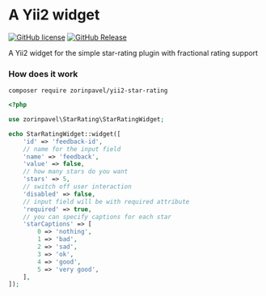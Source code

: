 # A Yii2 widget

[![GitHub license](https://img.shields.io/github/license/zorinpavel/yii2-star-rating.svg)](https://github.com/zorinpavel/yii2-star-rating/master/LICENSE)
[![GitHub Release](https://img.shields.io/github/release/zorinpavel/yii2-star-rating.svg?style=flat)]()  

A Yii2 widget for the simple star-rating plugin with fractional rating support

### How does it work
```
composer require zorinpavel/yii2-star-rating
```

```PHP
<?php

use zorinpavel\StarRating\StarRatingWidget;

echo StarRatingWidget::widget([
    'id' => 'feedback-id',
    // name for the input field
    'name' => 'feedback',
    'value' => false,
    // how many stars do you want
    'stars' => 5,
    // switch off user interaction
    'disabled' => false,
    // input field will be with required attribute
    'required' => true,
    // you can specify captions for each star
    'starCaptions' => [
        0 => 'nothing',
        1 => 'bad',
        2 => 'sad',
        3 => 'ok',
        4 => 'good',
        5 => 'very good',
    ],
]);
```

